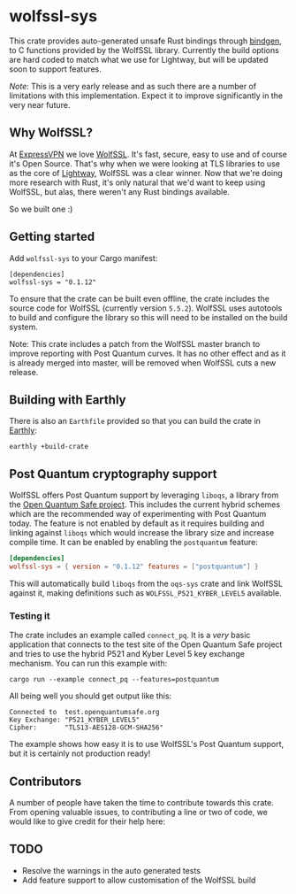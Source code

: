 # wolfssl-sys
This crate provides auto-generated unsafe Rust bindings through [bindgen](https://github.com/rust-lang/rust-bindgen/), to C functions provided by the WolfSSL library. Currently the build options are hard coded to match what we use for Lightway, but will be updated soon to support features.

*Note*: This is a very early release and as such there are a number of limitations with this implementation. Expect it to improve significantly in the very near future.

## Why WolfSSL?
At [ExpressVPN](https://www.expressvpn.com) we love [WolfSSL](https://www.wolfssl.com). It's fast, secure, easy to use and of course it's Open Source. That's why when we were looking at TLS libraries to use as the core of [Lightway](https://www.lightway.com), WolfSSL was a clear winner. Now that we're doing more research with Rust, it's only natural that we'd want to keep using WolfSSL, but alas, there weren't any Rust bindings available.

So we built one :)


## Getting started
Add `wolfssl-sys` to your Cargo manifest:

```
[dependencies]
wolfssl-sys = "0.1.12"
```
To ensure that the crate can be built even offline, the crate includes the source code for WolfSSL (currently version `5.5.2`). WolfSSL uses autotools to build and configure the library so this will need to be installed on the build system.

Note: This crate includes a patch from the WolfSSL master branch to improve reporting with Post Quantum curves. It has no other effect and as it is already merged into master, will be removed when WolfSSL cuts a new release.

## Building with Earthly
There is also an `Earthfile` provided so that you can build the crate in [Earthly](https://earthly.dev):

```
earthly +build-crate
```

## Post Quantum cryptography support
WolfSSL offers Post Quantum support by leveraging `liboqs`, a library from the [Open Quantum Safe project](https://openquantumsafe.org/). This includes the current hybrid schemes which are the recommended way of experimenting with Post Quantum today. The feature is not enabled by default as it requires building and linking against `liboqs` which would increase the library size and increase compile time. It can be enabled by enabling the `postquantum` feature:

``` toml
[dependencies]
wolfssl-sys = { version = "0.1.12" features = ["postquantum"] }
```

This will automatically build `liboqs` from the `oqs-sys` crate and link WolfSSL against it, making definitions such as `WOLFSSL_P521_KYBER_LEVEL5` available.

### Testing it
The crate includes an example called `connect_pq`. It is a *very* basic application that connects to the test site of the Open Quantum Safe project and tries to use the hybrid P521 and Kyber Level 5 key exchange mechanism. You can run this example with:

``` shell
cargo run --example connect_pq --features=postquantum
```

All being well you should get output like this:

``` text
Connected to  test.openquantumsafe.org
Key Exchange: "P521_KYBER_LEVEL5"
Cipher:       "TLS13-AES128-GCM-SHA256"
```

The example shows how easy it is to use WolfSSL's Post Quantum support, but it is certainly not production ready!



## Contributors
A number of people have taken the time to contribute towards this crate. From opening valuable issues, to contributing a line or two of code, we would like to give credit for their help here:


## TODO

* Resolve the warnings in the auto generated tests
* Add feature support to allow customisation of the WolfSSL build
